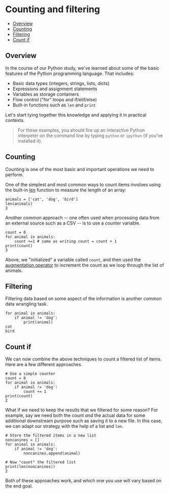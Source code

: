 # Counting and filtering

- [Overview](#overview)
- [Counting](#counting)
- [Filtering](#filtering)
- [Count if](#count-if)

## Overview

In the course of our Python study, we've learned about some of the basic features of the Python programming language. That includes:

  * Basic data types (integers, strings, lists, dicts)
  * Expressions and assignment statements
  * Variables as storage containers
  * Flow control ("for" loops and if/elif/else)
  * Built-in functions such as `len` and `print`

Let's start tying together this knowledge and applying it in practical contexts.

> For these examples, you should fire up an interactive Python interpeter on the command line by typing `python` or `ipython` (if you've installed it).

## Counting

Counting is one of the most basic and important operations we need to perform.

One of the simplest and most common ways to count items involves using the built-in [len](https://docs.python.org/3.5/library/functions.html#len) function to measure the length of an array:

```
animals = ['cat', 'dog', 'bird']
len(animals)
3
```

Another common approach -- one often used when processing data from an external source such as a CSV -- is to use a counter variable. 

```
count = 0
for animal in animals:
	count +=1 # same as writing count = count + 1
print(count)
3
```

Above, we "initialized" a variable called `count`, and then used the [augmentation operator](https://docs.python.org/3.8/reference/simple_stmts.html#augmented-assignment-statements) to increment the count as we loop through the list of animals.

## Filtering

Filtering data based on some aspect of the information is another common data wrangling task.

```
for animal in animals:
    if animal != 'dog':
        print(animal)
cat
bird      
```

## Count if

We can now combine the above techniques to count a filtered list of items. Here are a few different approaches.

```
# Use a simple counter
count = 0
for animal in animals:
    if animal != 'dog':
        count += 1
print(count)
2
```

What if we need to keep the results that we filtered for some reason? For example, say we need both the count *and* the actual data for some additional downstream purpose such as saving it to a new file. In this case, we can adapt our strategy with the help of a list and `len`.


```
# Store the filtered items in a new list
noncanines = []
for animal in animals:
    if animal != 'dog':
        noncanines.append(animal)
        
# Now "count" the filtered list
print(len(noncanines))
2
```

Both of these approaches work, and which one you use will vary based on the end goal.
